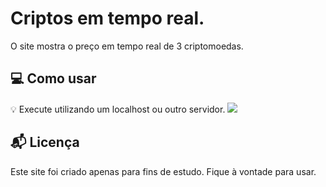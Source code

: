 # Criptos em tempo real.
O site mostra o preço em tempo real de 3 criptomoedas.

## 💻 Como usar

💡 Execute utilizando um localhost ou outro servidor.
![](https://i.imgur.com/jc4JIkZ.png)

## 📬 Licença

Este site foi criado apenas para fins de estudo. Fique à vontade para usar.
